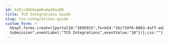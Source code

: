 ```yaml
---
id: 4zDjcOAkkwgmEumwI6oaO6
title: TCO Integrations Guide
slug: tco-integrations-guide
custom_form: >-
  hbspt.forms.create({portalId:"1695915",formId:"2bc719f6-8063-4aff-a424-764799651b10",onFormSubmit:function(e){window.dataLayer=window.dataLayer||[],window.dataLayer.push({event:"GAEvent",eventCategory:"Academy",eventAction:"Form
  Submission",eventLabel:"TCO Integrations",eventValue:"10"})},css:""});
---
```


  